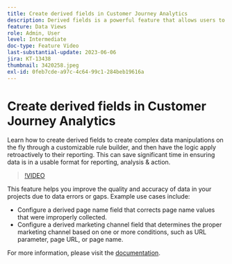 ```yaml
---
title: Create derived fields in Customer Journey Analytics
description: Derived fields is a powerful feature that allows users to create complex data manipulations on-the-fly through a customizable rule builder and then have the logic apply retroactively to their reporting, saving significant time in ensuring data is in a usable format for reporting, analysis & action.
feature: Data Views
role: Admin, User
level: Intermediate
doc-type: Feature Video
last-substantial-update: 2023-06-06
jira: KT-13438
thumbnail: 3420258.jpeg
exl-id: 0feb7cde-a97c-4c64-99c1-284beb19616a
---
```

# Create derived fields in Customer Journey Analytics

Learn how to create derived fields to create complex data manipulations on the fly through a customizable rule builder, and then have the logic apply retroactively to their reporting. This can save significant time in ensuring data is in a usable format for reporting, analysis & action.

>[!VIDEO](https://video.tv.adobe.com/v/3420258/?learn=on)

This feature helps you improve the quality and accuracy of data in your projects due to data errors or gaps.
Example use cases include:

* Configure a derived page name field that corrects page name values that were improperly collected.
* Configure a derived marketing channel field that determines the proper marketing channel based on one or more conditions, such as URL parameter, page URL, or page name.

For more information, please visit the [documentation](https://experienceleague.adobe.com/docs/analytics-platform/using/cja-dataviews/derived-fields.html).
